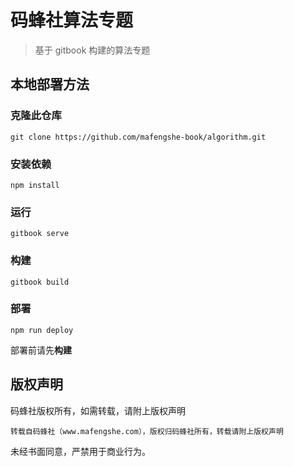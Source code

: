 # 码蜂社算法专题

> 基于 gitbook 构建的算法专题

## 本地部署方法

### 克隆此仓库
```
git clone https://github.com/mafengshe-book/algorithm.git
```
### 安装依赖

```
npm install
```

### 运行

```
gitbook serve
```

### 构建

```
gitbook build
```

### 部署

```
npm run deploy
```
部署前请先**构建**

## 版权声明

码蜂社版权所有，如需转载，请附上版权声明

```
转载自码蜂社（www.mafengshe.com），版权归码蜂社所有，转载请附上版权声明
```

未经书面同意，严禁用于商业行为。